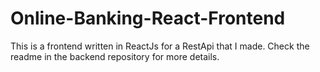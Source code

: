 # Online-Banking-React-Frontend
This is a frontend written in ReactJs for a RestApi that I made. Check the readme in the backend repository for more details.
